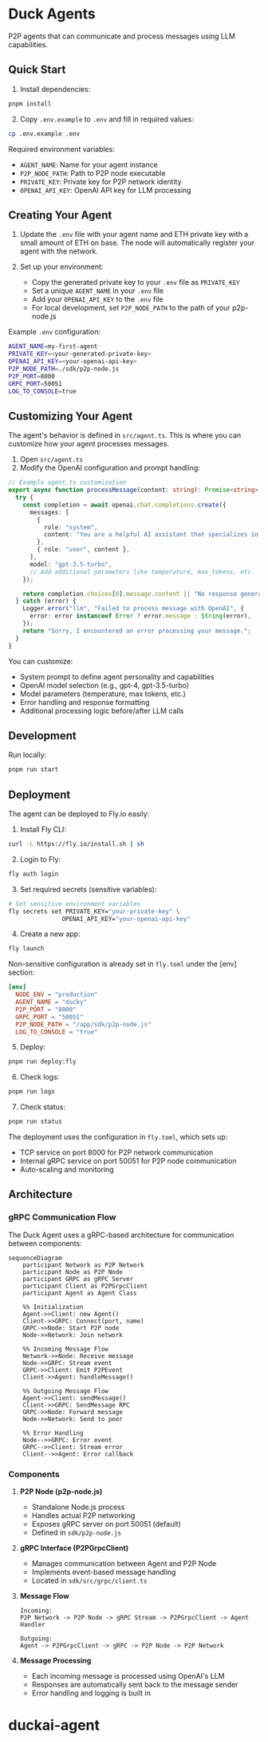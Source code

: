 # Duck Agents

P2P agents that can communicate and process messages using LLM capabilities.

## Quick Start

1. Install dependencies:

```bash
pnpm install
```

2. Copy `.env.example` to `.env` and fill in required values:

```bash
cp .env.example .env
```

Required environment variables:

- `AGENT_NAME`: Name for your agent instance
- `P2P_NODE_PATH`: Path to P2P node executable
- `PRIVATE_KEY`: Private key for P2P network identity
- `OPENAI_API_KEY`: OpenAI API key for LLM processing

## Creating Your Agent

1. Update the `.env` file with your agent name and ETH private key with a small amount of ETH on base. The node will automatically register your agent with the network.

2. Set up your environment:
   - Copy the generated private key to your `.env` file as `PRIVATE_KEY`
   - Set a unique `AGENT_NAME` in your `.env` file
   - Add your `OPENAI_API_KEY` to the `.env` file
   - For local development, set `P2P_NODE_PATH` to the path of your p2p-node.js

Example `.env` configuration:

```bash
AGENT_NAME=my-first-agent
PRIVATE_KEY=<your-generated-private-key>
OPENAI_API_KEY=<your-openai-api-key>
P2P_NODE_PATH=./sdk/p2p-node.js
P2P_PORT=8000
GRPC_PORT=50051
LOG_TO_CONSOLE=true
```

## Customizing Your Agent

The agent's behavior is defined in `src/agent.ts`. This is where you can customize how your agent processes messages.

1. Open `src/agent.ts`
2. Modify the OpenAI configuration and prompt handling:

```typescript
// Example agent.ts customization
export async function processMessage(content: string): Promise<string> {
  try {
    const completion = await openai.chat.completions.create({
      messages: [
        {
          role: "system",
          content: "You are a helpful AI assistant that specializes in...",
        },
        { role: "user", content },
      ],
      model: "gpt-3.5-turbo",
      // Add additional parameters like temperature, max_tokens, etc.
    });

    return completion.choices[0].message.content || "No response generated";
  } catch (error) {
    Logger.error("llm", "Failed to process message with OpenAI", {
      error: error instanceof Error ? error.message : String(error),
    });
    return "Sorry, I encountered an error processing your message.";
  }
}
```

You can customize:

- System prompt to define agent personality and capabilities
- OpenAI model selection (e.g., gpt-4, gpt-3.5-turbo)
- Model parameters (temperature, max tokens, etc.)
- Error handling and response formatting
- Additional processing logic before/after LLM calls

## Development

Run locally:

```bash
pnpm run start
```

## Deployment

The agent can be deployed to Fly.io easily:

1. Install Fly CLI:

```bash
curl -L https://fly.io/install.sh | sh
```

2. Login to Fly:

```bash
fly auth login
```

3. Set required secrets (sensitive variables):

```bash
# Set sensitive environment variables
fly secrets set PRIVATE_KEY="your-private-key" \
               OPENAI_API_KEY="your-openai-api-key"
```

4. Create a new app:

```bash
fly launch
```

Non-sensitive configuration is already set in `fly.toml` under the [env] section:

```toml
[env]
  NODE_ENV = "production"
  AGENT_NAME = "ducky"
  P2P_PORT = "8000"
  GRPC_PORT = "50051"
  P2P_NODE_PATH = "/app/sdk/p2p-node.js"
  LOG_TO_CONSOLE = "true"
```

5. Deploy:

```bash
pnpm run deploy:fly
```

6. Check logs:

```bash
pnpm run logs
```

7. Check status:

```bash
pnpm run status
```

The deployment uses the configuration in `fly.toml`, which sets up:

- TCP service on port 8000 for P2P network communication
- Internal gRPC service on port 50051 for P2P node communication
- Auto-scaling and monitoring

## Architecture

### gRPC Communication Flow

The Duck Agent uses a gRPC-based architecture for communication between components:

```mermaid
sequenceDiagram
    participant Network as P2P Network
    participant Node as P2P Node
    participant GRPC as gRPC Server
    participant Client as P2PGrpcClient
    participant Agent as Agent Class

    %% Initialization
    Agent->>Client: new Agent()
    Client->>GRPC: Connect(port, name)
    GRPC->>Node: Start P2P node
    Node->>Network: Join network

    %% Incoming Message Flow
    Network->>Node: Receive message
    Node->>GRPC: Stream event
    GRPC->>Client: Emit P2PEvent
    Client->>Agent: handleMessage()

    %% Outgoing Message Flow
    Agent->>Client: sendMessage()
    Client->>GRPC: SendMessage RPC
    GRPC->>Node: Forward message
    Node->>Network: Send to peer

    %% Error Handling
    Node-->>GRPC: Error event
    GRPC-->>Client: Stream error
    Client-->>Agent: Error callback
```

### Components

1. **P2P Node (p2p-node.js)**

   - Standalone Node.js process
   - Handles actual P2P networking
   - Exposes gRPC server on port 50051 (default)
   - Defined in `sdk/p2p-node.js`

2. **gRPC Interface (P2PGrpcClient)**

   - Manages communication between Agent and P2P Node
   - Implements event-based message handling
   - Located in `sdk/src/grpc/client.ts`

3. **Message Flow**

   ```
   Incoming:
   P2P Network -> P2P Node -> gRPC Stream -> P2PGrpcClient -> Agent Handler

   Outgoing:
   Agent -> P2PGrpcClient -> gRPC -> P2P Node -> P2P Network
   ```

4. **Message Processing**
   - Each incoming message is processed using OpenAI's LLM
   - Responses are automatically sent back to the message sender
   - Error handling and logging is built in
# duckai-agent
